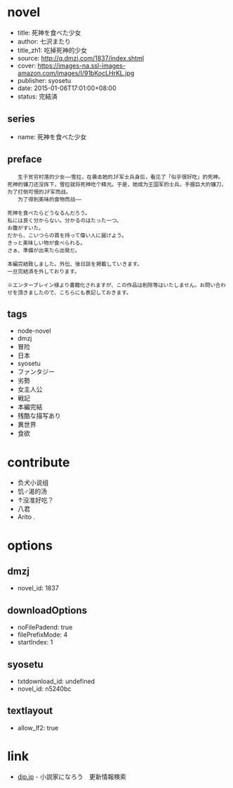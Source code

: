 # novel

- title: 死神を食べた少女
- author: 七沢またり
- title_zh1: 吃掉死神的少女
- source: http://q.dmzj.com/1837/index.shtml
- cover: https://images-na.ssl-images-amazon.com/images/I/91bKocLHrKL.jpg
- publisher: syosetu
- date: 2015-01-06T17:01:00+08:00
- status: 完結済

## series

- name: 死神を食べた少女

## preface


```
　　生于贫穷村落的少女——雪拉，在袭击她的JF军士兵身后，看见了「似乎很好吃」的死神。死神的镰刀还没挥下，雪拉就将死神吃个精光。于是，她成为王国军的士兵。手握巨大的镰刀，为了打倒可恨的JF军而战。
　　为了得到美味的食物而战——

死神を食べたらどうなるんだろう。
私には良く分からない。分かるのはたった一つ。
お腹がすいた。
だから、こいつらの首を持って偉い人に届けよう。
きっと美味しい物が食べられる。
さぁ、準備が出来たら出発だ。

本編完結致しました。外伝、後日談を掲載していきます。
一旦完結済を外しております。

※エンターブレイン様より書籍化されますが、この作品は削除等はいたしません。お問い合わせを頂きましたので、こちらにも表記しておきます。
```

## tags

- node-novel
- dmzj
- 冒险
- 日本
- syosetu
- ファンタジー
- 劣勢
- 女主人公
- 戦記
- 本編完結
- 残酷な描写あり
- 異世界
- 食欲

# contribute

- 负犬小说组
- 饥♂渴的汤
- ↑没准好吃？
- 八君
- Arito
.
# options

## dmzj

- novel_id: 1837

## downloadOptions

- noFilePadend: true
- filePrefixMode: 4
- startIndex: 1

## syosetu

- txtdownload_id: undefined
- novel_id: n5240bc

## textlayout

- allow_lf2: true

# link

- [dip.jp](https://narou.nar.jp/search.php?text=n5240bc&novel=all&genre=all&new_genre=all&length=0&down=0&up=100) - 小説家になろう　更新情報検索
